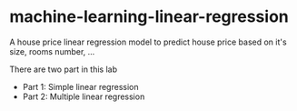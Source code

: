 # machine-learning-linear-regression
A house price linear regression model to predict house price based on it's size, rooms number, ...

There are two part in this lab
* Part 1: Simple linear regression
* Part 2: Multiple linear regression
